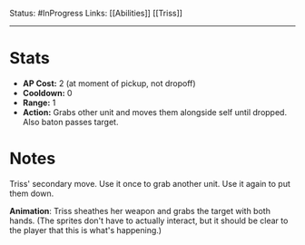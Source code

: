 Status: #InProgress 
Links: [[Abilities]] [[Triss]]
___
# Stats
- **AP Cost:** 2 (at moment of pickup, not dropoff)
- **Cooldown:** 0
- **Range:** 1
- **Action:** Grabs other unit and moves them alongside self until dropped. Also baton passes target.

# Notes

Triss' secondary move. Use it once to grab another unit. Use it again to put them down.

**Animation**: Triss sheathes her weapon and grabs the target with both hands. (The sprites don't have to actually interact, but it should be clear to the player that this is what's happening.)